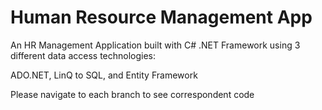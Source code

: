 # Human Resource Management App
An HR Management Application built with C# .NET Framework using 3 different data access technologies:

ADO.NET, LinQ to SQL, and Entity Framework

Please navigate to each branch to see correspondent code
